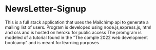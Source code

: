 # NewsLetter-Signup

This is a full stack application that uses the Mailchimp api to generate a mailing list of users. 
Program is developed using node.js,express.js, html and css and is hosted on heroku for public access
The promgram is modeled of a tutorial found in the "The comple 2022 web development bootcamp" and is meant for learning purposes
